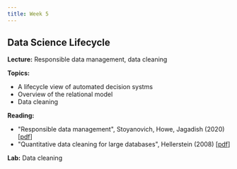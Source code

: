 ```yaml
---
title: Week 5
---
```


## Data Science Lifecycle

**Lecture:** Responsible data management, data cleaning

**Topics:** 
*   A lifecycle view of automated decision systms
*   Overview of the relational model
*   Data cleaning 

**Reading:**
*   "Responsible data management", Stoyanovich, Howe, Jagadish (2020) [[pdf](https://dataresponsibly.github.io/documents/mirror.pdf)]
*   "Quantitative data cleaning for large databases", Hellerstein (2008) [[pdf](https://dataresponsibly.github.io/courses/documents/Hellerstein_2008.pdf)]    

**Lab:** Data cleaning
